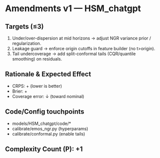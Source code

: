 ﻿# Amendments v1 — HSM_chatgpt
## Targets (≤3)
1) Under/over-dispersion at mid horizons → adjust NGR variance prior / regularization.
2) Leakage guard → enforce origin cutoffs in feature builder (no t>origin).
3) Tail undercoverage → add split-conformal tails (CQR/quantile smoothing) on residuals.

## Rationale & Expected Effect
- CRPS: + (lower is better)
- Brier: +
- Coverage error: ↓ (toward nominal)
## Code/Config touchpoints
- models/HSM_chatgpt/code/*
- calibrate/emos_ngr.py (hyperparams)
- calibrate/conformal.py (enable tails)
## Complexity Count (P): +1
